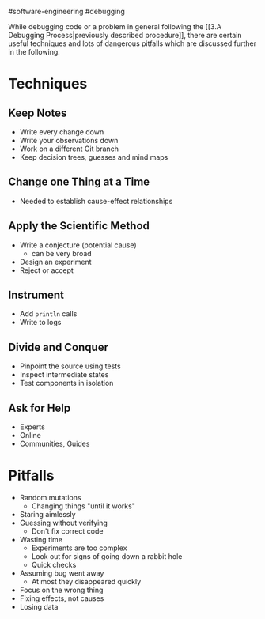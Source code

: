 #software-engineering #debugging 

While debugging code or a problem in general following the [[3.A Debugging Process|previously described procedure]], there are certain useful techniques and lots of dangerous pitfalls which are discussed further in the following.

# Techniques
## Keep Notes
- Write every change down
- Write your observations down
- Work on a different Git branch
- Keep decision trees, guesses and mind maps

## Change one Thing at a Time
- Needed to establish cause-effect relationships

## Apply the Scientific Method
- Write a conjecture (potential cause)
	- can be very broad
- Design an experiment
- Reject or accept

## Instrument
- Add `println` calls
- Write to logs

## Divide and Conquer
- Pinpoint the source using tests
- Inspect intermediate states
- Test components in isolation

## Ask for Help
- Experts
- Online
- Communities, Guides

# Pitfalls
- Random mutations
	- Changing things "until it works"
- Staring aimlessly
- Guessing without verifying
	- Don't fix correct code
- Wasting time
	- Experiments are too complex
	- Look out for signs of going down a rabbit hole
	- Quick checks
- Assuming bug went away
	- At most they disappeared quickly
- Focus on the wrong thing
- Fixing effects, not causes
- Losing data